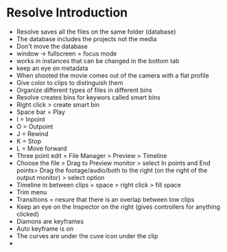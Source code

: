 # Resolve Introduction

* Resolve saves all the files on the same folder (database)
* The database includes the projects not the media
* Don't move the database
* window -> fullscreen = focus mode
* works in instances that can be changed in the bottom tab
* keep an eye on metadata
* When shooted the movie comes out of the camera with a flat profile
* Give color to clips to distinguish them
* Organize different types of files in different bins
* Resolve creates bins for keywors called smart bins
* Right click > create smart bin
* Space bar = Play
* I = Inpoint
* O = Outpoint
* J = Rewind
* K = Stop
* L = Move forward
* Three point edit = File Manager > Preview > Timeline
* Choose the file > Drag to Preview monitor > select In points and End points> Drag the footage/audio/both to the right (on the right of the output monitor) > select option
* Timeline in between clips = space > right click > fill space
* Trim menu
* Transitions = nesure that there is an overlap between tow clips
* Keep an eye on the Inspector on the right (gives controllers for anything clicked)
* Diamons are keyframes
* Auto keyframe is on
* The curves are under the cuve icon under the clip
* 
